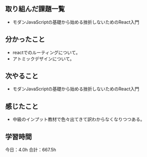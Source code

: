 ## 取り組んだ課題一覧
* モダンJavaScriptの基礎から始める挫折しないためのReact入門
## 分かったこと
* reactでのルーティングについて。
* アトミックデザインについて。
      
    
    

## 次やること
* モダンJavaScriptの基礎から始める挫折しないためのReact入門
## 感じたこと
* 中級のインプット教材で色々出てきて訳わからなくなりつつある。
 
## 学習時間
今日：4.0h
合計：667.5h
